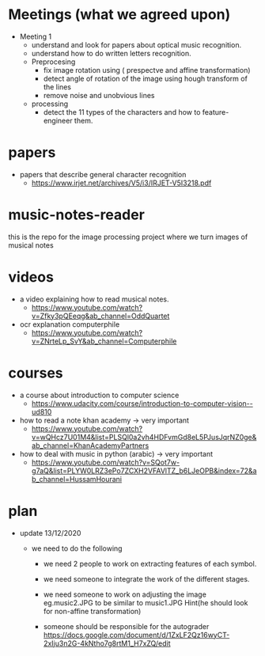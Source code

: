 # Meetings (what we agreed upon)
- Meeting 1
  - understand and look for papers about optical music recognition.
  - understand how to do written letters recognition.
  - Preprocesing 
    - fix image rotation using ( prespectve and affine transformation) 
    - detect angle of rotation of the image using hough transform of the lines
    - remove noise and unobvious lines
  - processing
    - detect the 11 types of the characters and how to feature-engineer them.
    
# papers 
  - papers that describe general character recognition
    - https://www.irjet.net/archives/V5/i3/IRJET-V5I3218.pdf
    

# music-notes-reader
this is the repo for the image processing project where we turn images of musical notes

# videos
- a video explaining how to read musical notes.
  - https://www.youtube.com/watch?v=Zfky3pQEeqg&ab_channel=OddQuartet
- ocr explanation computerphile
  - https://www.youtube.com/watch?v=ZNrteLp_SvY&ab_channel=Computerphile
# courses
- a course about introduction to computer science
  - https://www.udacity.com/course/introduction-to-computer-vision--ud810
- how to read a note khan academy -> very important
  - https://www.youtube.com/watch?v=wQHcz7U01M4&list=PLSQl0a2vh4HDFvmGd8eL5PJusJqrNZ0ge&ab_channel=KhanAcademyPartners
- how to deal with music in python (arabic) -> very important
  - https://www.youtube.com/watch?v=SQot7w-g7aQ&list=PLYW0LRZ3ePo7ZCXH2VFAVlTZ_b6LJeOPB&index=72&ab_channel=HussamHourani
# plan
  - update 13/12/2020
    - we need to do the following     
    
       - we need 2 people to work on extracting features of each symbol.
       
       - we need someone to integrate the work of the different stages.
       
       - we need someone to work on adjusting the image eg.music2.JPG to be similar to music1.JPG Hint(he should look for non-affine transformation)
       - someone should be responsible for the autograder https://docs.google.com/document/d/1ZxLF2Qz16wyCT-2xIju3n2G-4kNtho7g8rtM1_H7xZQ/edit
